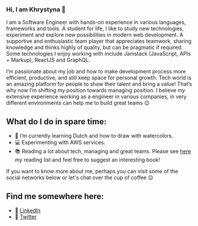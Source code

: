 ### Hi, I am Khrystyna  👋 

I am a Software Engineer with hands-on experience in various languages, frameworks and tools. A student for life, I like to study new technologies, experiment and explore new possibilities in modern web development. A supportive and enthusiastic team player that appreciates teamwork, sharing knowledge and thinks highly of quality, but can be pragmatic if required. Some technologies I enjoy working with include Jamstack (JavaScript, APIs + Markup), ReactJS and GraphQL. 

I’m passionate about my job and how to make development process more efficient, productive, and still keep space for personal growth. Tech world is an amazing platform for people to show their talent and bring a value! That’s why now I’m shifting my position towards managing position. I believe my extensive experience working as a engineer in various companies, in very different environments can help me to build great teams 😉 

## What do I do in spare time:

- 🌱 I’m currently learning Dutch and how to draw with watercolors. 
- 💻 Experimenting with AWS services.
- 📚 Reading a lot about tech, managing and great teams. Please see <a href="https://khrystyna.github.io/what-i-read/">here</a> my reading list and feel free to suggest an interesting book! 


If you want to know more about me, perhaps you can visit some of the social networks below or let's chat over the cup of coffee 😉

## Find me somewhere here:

- 📌 <a href="https://www.linkedin.com/in/khrystyna-skvarok/">LinkedIn</a>
- 📌 <a href="https://twitter.com/Barvysta">Twitter</a>
